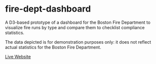# fire-dept-dashboard
A D3-based prototype of a dashboard for the Boston Fire Department to visualize fire runs by type and compare them to checklist compliance statistics.

The data depicted is for demonstration purposes only: it does not reflect actual statistics for the Boston Fire Department.

[Live Website](http://cochransean.github.io/fire-dept-dashboard/)
